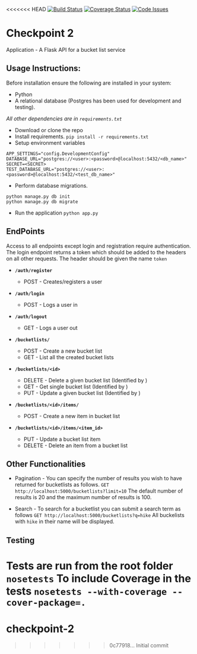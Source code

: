 <<<<<<< HEAD
[![Build Status](https://travis-ci.org/andela-egichuri/checkpoint2.svg)](https://travis-ci.org/andela-egichuri/checkpoint2) [![Coverage Status](https://coveralls.io/repos/andela-egichuri/checkpoint2/badge.svg?branch=develop&service=github)](https://coveralls.io/github/andela-egichuri/checkpoint2?branch=develop) [![Code Issues](https://www.quantifiedcode.com/api/v1/project/b93352b105f04a4d958d1b6975b51cb4/snapshot/origin:develop:HEAD/badge.svg)](https://www.quantifiedcode.com/app/project/b93352b105f04a4d958d1b6975b51cb4)

# Checkpoint 2
Application - A Flask API for a bucket list service

## Usage Instructions:
Before installation ensure the following are installed in your system:
 - Python
 - A relational database (Postgres has been used for development and testing).

*All other dependencies are in `requirements.txt`*

* Download or clone the repo
* Install requirements.
`pip install -r requirements.txt`
* Setup environment variables
```
APP_SETTINGS="config.DevelopmentConfig"
DATABASE_URL="postgres://<user>:<password>@localhost:5432/<db_name>"
SECRET=<SECRET>
TEST_DATABASE_URL="postgres://<user>:<password>@localhost:5432/<test_db_name>"
```
* Perform database migrations.
```
python manage.py db init
python manage.py db migrate
```
* Run the application
`python app.py`

## EndPoints
Access to all endpoints except login and registration require authentication.
The login endpoint returns a token which should be added to the headers on
all other requests. The header should be given the name `token`

* **`/auth/register`**
    * POST - Creates/registers a user

* **`/auth/login`**
    * POST - Logs a user in

* **`/auth/logout`**
    * GET - Logs a user out

* **`/bucketlists/`**
    * POST - Create a new bucket list
    * GET - List all the created bucket lists

* **`/bucketlists/<id>`**
    * DELETE - Delete a given bucket list (Identified by <id>)
    * GET - Get single bucket list  (Identified by <id>)
    * PUT - Update a given bucket list  (Identified by <id>)


* **`/bucketlists/<id>/items/`**
    * POST - Create a new item in bucket list

* **`/bucketlists/<id>/items/<item_id>`**
    * PUT - Update a bucket list item
    * DELETE - Delete an item from a bucket list

## Other Functionalities
* Pagination - You can specify the number of results you wish to have returned
for bucketlists as follows.
`GET http://localhost:5000/bucketlists?limit=10`
The default number of results is 20 and the maximum number of results is 100.


* Search - To search for a bucketlist you can submit a search term as follows
`GET http://localhost:5000/bucketlists?q=hike`
All buckelists with `hike` in their name will be displayed.

## Testing
Tests are run from the root folder
`nosetests`
To include Coverage in the tests
`nosetests --with-coverage --cover-package=.`
=======
# checkpoint-2
>>>>>>> 0c77918... Initial commit

